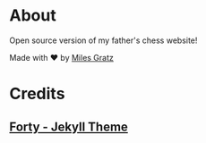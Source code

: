 # About

Open source version of my father's chess website!

Made with :heart: by [Miles Gratz](https://github.com/milesgratz)

# Credits

## [Forty - Jekyll Theme](https://github.com/andrewbanchich/forty-jekyll-theme)